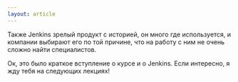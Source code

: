 ```yaml
---
layout: article
---
```


Также Jenkins зрелый продукт с историей, он много где используется, и компании выбирают его по той причине, что на работу с ним не очень сложно найти специалистов.

Ок, это было краткое вступление о курсе и о Jenkins. Если интересно, я жду тебя на следующих лекциях!
